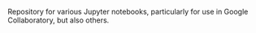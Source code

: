 Repository for various Jupyter notebooks, particularly for use in Google Collaboratory, but also others.
